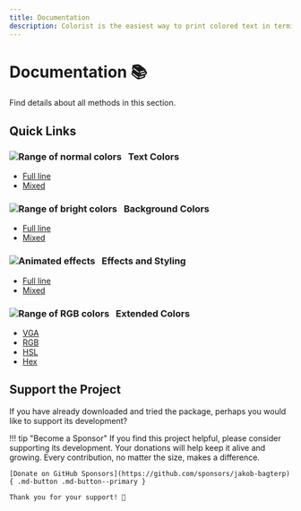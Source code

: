 ```yaml
---
title: Documentation
description: Colorist is the easiest way to print colored text in terminal output with Python. This comprehensive documentation section includes color maps and code examples.
---
```


# Documentation 📚
Find details about all methods in this section.

## Quick Links
### ![Range of normal colors](../assets/images/colors/palette/rainbow_standard_96x16.png) &nbsp;&nbsp;Text Colors
* [Full line](text-colors/full-line.md)
* [Mixed](text-colors/mixed.md)

### ![Range of bright colors](../assets/images/colors/palette/rainbow_bright_96x16.png) &nbsp;&nbsp;Background Colors
* [Full line](background-colors/full-line.md)
* [Mixed](background-colors/mixed.md)

### ![Animated effects](../assets/images/colors/palette/rainbow_effects_96x16.gif) &nbsp;&nbsp;Effects and Styling
* [Full line](effects-and-styling/full-line.md)
* [Mixed](effects-and-styling/mixed.md)

### ![Range of RGB colors](../assets/images/colors/palette/rainbow_rgb_96x16.png) &nbsp;&nbsp;Extended Colors
* [VGA](extended-colors/vga.md)
* [RGB](extended-colors/rgb.md)
* [HSL](extended-colors/hsl.md)
* [Hex](extended-colors/hex.md)

## Support the Project
If you have already downloaded and tried the package, perhaps you would like to support its development?

!!! tip "Become a Sponsor"
    If you find this project helpful, please consider supporting its development. Your donations will help keep it alive and growing. Every contribution, no matter the size, makes a difference.

    [Donate on GitHub Sponsors](https://github.com/sponsors/jakob-bagterp){ .md-button .md-button--primary }

    Thank you for your support! 🙌
